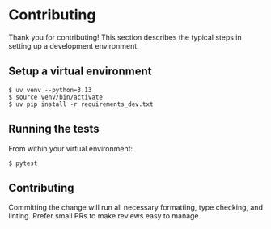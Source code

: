 # Contributing

Thank you for contributing! This section describes the typical steps in
setting up a development environment.

## Setup a virtual environment

```
$ uv venv --python=3.13
$ source venv/bin/activate
$ uv pip install -r requirements_dev.txt
```

## Running the tests

From within your virtual environment:

```
$ pytest
```

## Contributing

Committing the change will run all necessary formatting, type checking, and
linting. Prefer small PRs to make reviews easy to manage.
